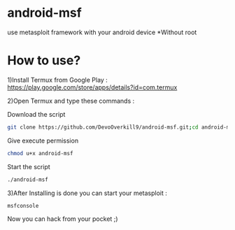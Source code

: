 # android-msf
use metasploit framework with your android device *Without root
# How to use?
1)Install Termux from Google Play : https://play.google.com/store/apps/details?id=com.termux

2)Open Termux and type these commands : 

Download the script
```bash
git clone https://github.com/DevoOverkill9/android-msf.git;cd android-msf
```
Give execute permission
```bash
chmod u+x android-msf
```
Start the script
```bash
./android-msf
```
3)After Installing is done you can start your metasploit : 
```bash
msfconsole
```
Now you can hack from your pocket ;)
